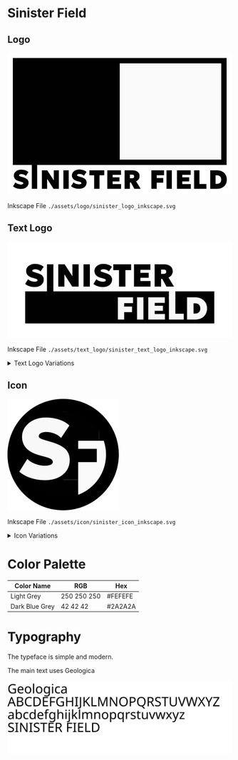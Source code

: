 # Sinister Field

## Logo

![Image of Sinister Logo](./assets/logo/sinister_logo_840x530.png)

Inkscape File `./assets/logo/sinister_logo_inkscape.svg`

## Text Logo

![Image of Sinister Text Logo](./assets/text_logo/sinister_text_logo_v4_700x300.png)

Inkscape File `./assets/text_logo/sinister_text_logo_inkscape.svg`


<details>
<summary>Text Logo Variations</summary>

![Image of Sinister Text Logo](./assets/text_logo/sinister_text_logo_v3_700x300.png)

![Image of Sinister Text Logo](./assets/text_logo/sinister_text_logo_v2_700x300.png)

![Image of Sinister Text Logo](./assets/text_logo/sinister_text_logo_v5_700x300.png)

</details>

## Icon

![Image of Sinister Icon](./assets/icon/sinister_icon_v4.png)

Inkscape File `./assets/icon/sinister_icon_inkscape.svg`

<details>
<summary>Icon Variations</summary>


![Image of Sinister Icon v2](./assets/icon/sinister_icon_v2.png)

![Image of Sinister Icon v1](./assets/icon/sinister_icon_v1.png)

</details>

# Color Palette


Color Name | RGB | Hex
-----------|-----|--------
Light Grey | 250 250 250 | #FEFEFE  
Dark Blue Grey | 42 42 42 | #2A2A2A

# Typography

The typeface is simple and modern. 

The main text uses Geologica

![Font Example](./assets/font-example.svg)
